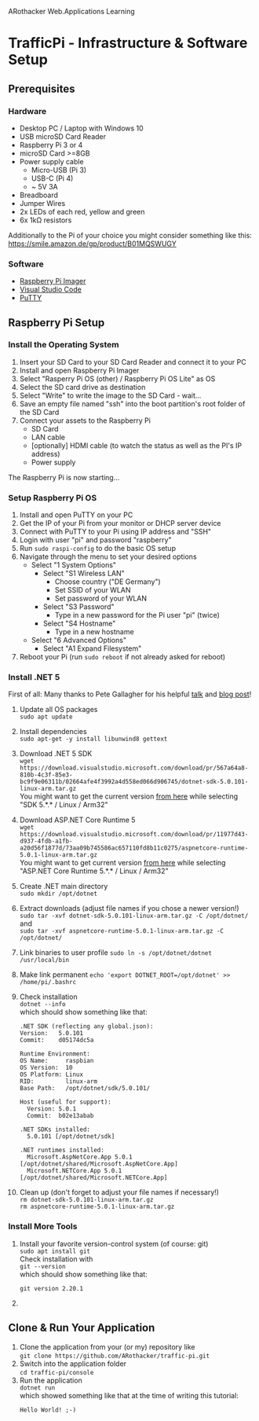 ARothacker Web.Applications Learning

# TrafficPi - Infrastructure & Software Setup

## Prerequisites

### Hardware

- Desktop PC / Laptop with Windows 10
- USB microSD Card Reader
- Raspberry Pi 3 or 4
- microSD Card \>=8GB
- Power supply cable
  - Micro-USB (Pi 3)
  - USB-C (Pi 4)
  - ~ 5V 3A
- Breadboard
- Jumper Wires
- 2x LEDs of each red, yellow and green
- 6x 1kΩ resistors

Additionally to the Pi of your choice you might consider something like this:  
https://smile.amazon.de/gp/product/B01MQSWUGY

### Software

- [Raspberry Pi Imager](https://www.raspberrypi.org/software/)
- [Visual Studio Code](https://code.visualstudio.com/Download)
- [PuTTY](https://www.putty.org/)

## Raspberry Pi Setup

### Install the Operating System

1. Insert your SD Card to your SD Card Reader and connect it to your PC
2. Install and open Raspberry Pi Imager
3. Select "Rasperry Pi OS (other) / Raspberry Pi OS Lite" as OS
4. Select the SD card drive as destination
5. Select "Write" to write the image to the SD Card - wait...
6. Save an empty file named "ssh" into the boot partition's root folder of the SD Card
7. Connect your assets to the Raspberry Pi
   - SD Card
   - LAN cable
   - [optionally] HDMI cable (to watch the status as well as the PI's IP address)
   - Power supply

The Raspberry Pi is now starting...

### Setup Raspberry Pi OS

1. Install and open PuTTY on your PC
2. Get the IP of your Pi from your monitor or DHCP server device
3. Connect with PuTTY to your Pi using IP address and "SSH"
4. Login with user "pi" and password "raspberry"
5. Run `sudo raspi-config` to do the basic OS setup
6. Navigate through the menu to set your desired options
   - Select "1 System Options"
     - Select "S1 Wireless LAN"
       - Choose country ("DE Germany")
       - Set SSID of your WLAN
       - Set password of your WLAN
     - Select "S3 Password"
       - Type in a new password for the Pi user "pi" (twice)
     - Select "S4 Hostname"
       - Type in a new hostname
   - Select "6 Advanced Options"
     - Select "A1 Expand Filesystem"
7. Reboot your Pi (run `sudo reboot` if not already asked for reboot)

### Install .NET 5

First of all: Many thanks to Pete Gallagher for his helpful [talk](https://www.youtube.com/watch?v=l8CXgvKe314) and [blog post](https://www.petecodes.co.uk/install-and-use-microsoft-dot-net-5-with-the-raspberry-pi/)!

1. Update all OS packages  
   `sudo apt update`
2. Install dependencies  
   `sudo apt-get -y install libunwind8 gettext`
3. Download .NET 5 SDK  
   `wget https://download.visualstudio.microsoft.com/download/pr/567a64a8-810b-4c3f-85e3-bc9f9e06311b/02664afe4f3992a4d558ed066d906745/dotnet-sdk-5.0.101-linux-arm.tar.gz`  
   You might want to get the current version [from here](https://dotnet.microsoft.com/download/dotnet/5.0) while selecting "SDK 5.\*.\* / Linux / Arm32"
4. Download ASP.NET Core Runtime 5  
   `wget https://download.visualstudio.microsoft.com/download/pr/11977d43-d937-4fdb-a1fb-a20d56f1877d/73aa09b745586ac657110fd8b11c0275/aspnetcore-runtime-5.0.1-linux-arm.tar.gz`  
   You might want to get current version [from here](https://dotnet.microsoft.com/download/dotnet/5.0) while selecting "ASP.NET Core Runtime 5.\*.\* / Linux / Arm32"
5. Create .NET main directory  
   `sudo mkdir /opt/dotnet`
6. Extract downloads (adjust file names if you chose a newer version!)  
   `sudo tar -xvf dotnet-sdk-5.0.101-linux-arm.tar.gz -C /opt/dotnet/`  
   and  
   `sudo tar -xvf aspnetcore-runtime-5.0.1-linux-arm.tar.gz -C /opt/dotnet/`
7. Link binaries to user profile
   `sudo ln -s /opt/dotnet/dotnet /usr/local/bin`
8. Make link permanent
   `echo 'export DOTNET_ROOT=/opt/dotnet' >> /home/pi/.bashrc`
9. Check installation  
   `dotnet --info`  
   which should show something like that:

   ```
   .NET SDK (reflecting any global.json):
   Version:   5.0.101
   Commit:    d05174dc5a

   Runtime Environment:
   OS Name:     raspbian
   OS Version:  10
   OS Platform: Linux
   RID:         linux-arm
   Base Path:   /opt/dotnet/sdk/5.0.101/

   Host (useful for support):
     Version: 5.0.1
     Commit:  b02e13abab

   .NET SDKs installed:
     5.0.101 [/opt/dotnet/sdk]

   .NET runtimes installed:
     Microsoft.AspNetCore.App 5.0.1 [/opt/dotnet/shared/Microsoft.AspNetCore.App]
     Microsoft.NETCore.App 5.0.1 [/opt/dotnet/shared/Microsoft.NETCore.App]
   ```

10. Clean up (don't forget to adjust your file names if necessary!)  
    `rm dotnet-sdk-5.0.101-linux-arm.tar.gz`  
    `rm aspnetcore-runtime-5.0.1-linux-arm.tar.gz`

### Install More Tools

1. Install your favorite version-control system (of course: git)  
   `sudo apt install git`  
   Check installation with  
   `git --version`  
   which should show something like that:
   ```
   git version 2.20.1
   ```
2.

## Clone & Run Your Application

1. Clone the application from your (or my) repository like  
   `git clone https://github.com/ARothacker/traffic-pi.git`
2. Switch into the application folder  
   `cd traffic-pi/console`
3. Run the application  
   `dotnet run`  
   which showed something like that at the time of writing this tutorial:
   ```
   Hello World! ;-)
   ```
